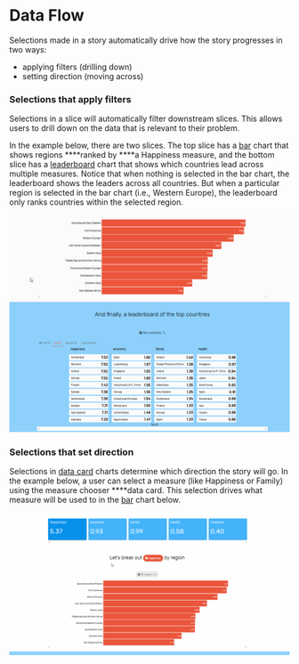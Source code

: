 # Data Flow

Selections made in a story automatically drive how the story progresses in two ways: 

* applying filters \(drilling down\)
* setting direction \(moving across\)

### Selections that apply filters

Selections in a slice will automatically filter downstream slices. This allows users to drill down on the data that is relevant to their problem. 

In the example below, there are two slices. The top slice has a [bar](../authoring-apps/story-designer/charts/ranked-list.md) chart that shows regions ****ranked by ****a Happiness measure, and the bottom slice has a [leaderboard](../authoring-apps/story-designer/charts/leaderboard.md) chart that shows which countries lead across multiple measures. Notice that when nothing is selected in the bar chart, the leaderboard shows the leaders across all countries. But when a particular region is selected in the bar chart \(i.e., Western Europe\), the leaderboard only ranks countries within the selected region. 

![Selections in slices above filter slices below](../.gitbook/assets/data_flow_viz.gif)

### Selections that set direction

Selections in [data card](../authoring-apps/story-designer/charts/data-chooser.md) charts determine which direction the story will go.  In the example below, a user can select a measure \(like Happiness or Family\) using the measure chooser ****data card. This selection drives what measure will be used to in the [bar](../authoring-apps/story-designer/charts/ranked-list.md) chart below. 

![Selections in data cards set story direction](../.gitbook/assets/data_flow_dim.gif)




